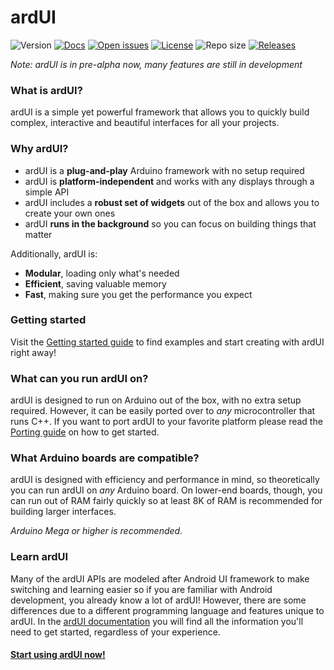 # ardUI

![Version](https://img.shields.io/badge/ardUI-pre--alpha-red?style=flat-square)
[![Docs](https://img.shields.io/badge/ardUI-Docs-brightgreen?style=flat-square)][docs]
[![Open issues](https://img.shields.io/github/issues/MStefan99/ardUI?style=flat-square)](https://github.com/MStefan99/ardUI/issues)
[![License](https://img.shields.io/badge/license-GPL--3.0-brightgreen?style=flat-square)](https://www.gnu.org/licenses/gpl-3.0.en.html)
![Repo size](https://img.shields.io/github/repo-size/mstefan99/ardui?style=flat-square)
[![Releases](https://img.shields.io/github/downloads/MStefan99/ardUI/total?style=flat-square)](https://github.com/MStefan99/ardUI/releases)

_Note: ardUI is in pre-alpha now, many features are still in development_

### What is ardUI?
ardUI is a simple yet powerful framework that allows you to quickly build complex, interactive and beautiful interfaces
for all your projects.

### Why ardUI?
- ardUI is a **plug-and-play** Arduino framework with no setup required
- ardUI is **platform-independent** and works with any displays through a simple API
- ardUI includes a **robust set of widgets** out of the box and allows you to create your own ones
- ardUI **runs in the background** so you can focus on building things that matter

Additionally, ardUI is:
- **Modular**, loading only what's needed
- **Efficient**, saving valuable memory
- **Fast**, making sure you get the performance you expect

### Getting started
Visit the [Getting started guide][get-started] to find examples and start creating with ardUI right away!

### What can you run ardUI on?
ardUI is designed to run on Arduino out of the box, with no extra setup required. However, it can be easily ported over to
_any_ microcontroller that runs C++. If you want to port ardUI to your favorite platform please read the
[Porting guide][porting] on how to get started.

### What Arduino boards are compatible?
ardUI is designed with efficiency and performance in mind, so theoretically you can run ardUI on _any_ Arduino board.
On lower-end boards, though, you can run out of RAM fairly quickly so at least 8K of RAM is recommended
for building larger interfaces.

_Arduino Mega or higher is recommended._

### Learn ardUI
Many of the ardUI APIs are modeled after Android UI framework to make switching and learning easier so if you are 
familiar with Android development, you already know a lot of ardUI! 
However, there are some differences due to a different programming language and
features unique to ardUI. In the [ardUI documentation][docs] you will find all the information you'll need 
to get started, regardless of your experience. 

#### [Start using ardUI now!][releases]


[homepage]: https://ardui.mstefan99.com
[releases]: https://github.com/MStefan99/ardUI/releases
[docs]: https://ardui.mstefan99.com/pages
[get-started]: https://ardui.mstefan99.com/pages/tutorials/quickstart
[porting]: https://ardui.mstefan99.com/pages/porting
